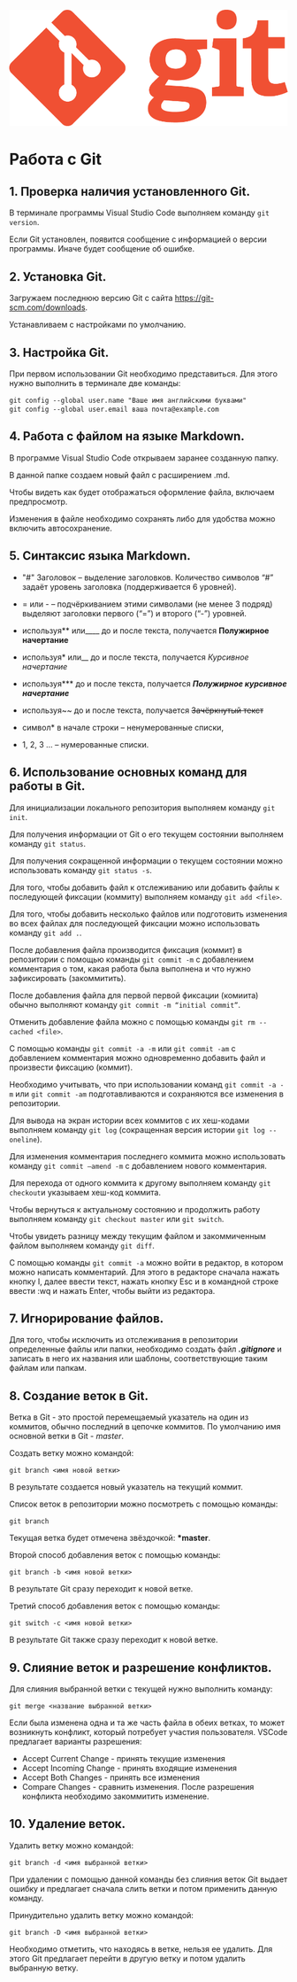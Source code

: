 ![logo](Git-Logo-1788C.png)
# Работа с Git

## 1. Проверка наличия установленного Git.
В терминале программы Visual Studio Code выполняем команду `git version`.

Если Git установлен, появится сообщение с информацией о версии программы.
Иначе будет сообщение об ошибке.

## 2. Установка Git.
Загружаем последнюю версию Git с сайта https://git-scm.com/downloads. 

Устанавливаем с настройками по умолчанию.

## 3. Настройка Git.
При первом использовании Git необходимо представиться.
Для этого нужно выполнить в терминале две команды:
```
git config --global user.name "Ваше имя английскими буквами"
git config --global user.email ваша почта@example.com
```
## 4. Работа с файлом на языке Markdown.
В программе Visual Studio Code открываем заранее созданную папку.

В данной папке создаем новый файл с расширением .md.

Чтобы видеть как будет отображаться оформление файла, включаем предпросмотр.

Изменения в файле необходимо сохранять либо для удобства можно включить автосохранение.

## 5. Синтаксис языка Markdown.
- "#" Заголовок – выделение заголовков. Количество символов “#” задаёт уровень заголовка (поддерживается 6 уровней).

- = или - – подчёркиванием этими символами (не менее 3 подряд) выделяют заголовки первого (“=”) и второго (“-”) уровней.

- используя** или____ до и после текста, получается **Полужирное начертание** 

- используя* или__ до и после текста,  получается *Курсивное начертание* 

- используя*** до и после текста, получается ***Полужирное курсивное начертание***

- используя~~ до и после текста, получается ~~Зачёркнутый текст~~
- символ* в начале строки – ненумерованные списки, 

- 1, 2, 3 … – нумерованные списки.

## 6. Использование основных команд для работы в Git.
Для инициализации локального репозитория выполняем команду `git init`.

Для получения информации от Git о его текущем состоянии выполняем команду `git status`. 

Для получения сокращенной информации о текущем состоянии можно использовать команду `git status -s`.

Для того, чтобы добавить файл к отслеживанию или добавить файлы к последующей фиксации (коммиту) выполняем команду `git add <file>`.

Для того, чтобы добавить несколько файлов или подготовить изменения во всех файлах для последующей фиксации можно использовать команду `git add .`.

После добавления файла производится фиксация (коммит) в репозитории с помощью команды `git commit -m` с добавлением комментария о том, какая работа была выполнена и что нужно зафиксировать (закоммитить).

После добавления файла для первой первой фиксации (комиита) обычно выполняют команду `git commit -m “initial commit”`.

Отменить добавление файла можно с помощью команды `git rm --cached <file>`.

С помощью команды `git commit -a -m` или `git commit -am` с добавлением комментария можно одновременно добавить файл и произвести фиксацию (коммит). 

Необходимо учитывать, что при использовании команд `git commit -a -m` или `git commit -am` подготавливаются и сохраняются все изменения в репозитории.

Для вывода на экран истории всех коммитов с их хеш-кодами выполняем команду `git log` (сокращенная версия истории `git log --oneline`).

Для изменения комментария последнего коммита можно использовать команду `git commit –amend -m` с добавлением нового комментария.

Для перехода от одного коммита к другому выполняем команду `git checkout`и указываем хеш-код коммита.

Чтобы вернуться к актуальному состоянию и продолжить работу выполняем команду `git checkout master` или `git switch`. 

Чтобы увидеть разницу между текущим файлом и закоммиченным файлом выполняем команду `git diff`.

С помощью команды `git commit -a` можно войти в редактор, в котором можно написать комментарий. Для этого в редакторе сначала нажать кнопку I, далее ввести текст, нажать кнопку Esc и в командной строке ввести :wq и нажать Enter, чтобы выйти из редактора.

## 7. Игнорирование файлов.
Для того, чтобы исключить из отслеживания в репозитории определенные файлы или папки, необходимо создать файл ***.gitignore*** и записать в него их названия или шаблоны, соответствующие таким файлам или папкам.

## 8. Создание веток в Git.
Ветка в Git - это простой перемещаемый указатель на один из коммитов, обычно последний в цепочке коммитов. По умолчанию имя основной ветки в Git - *master*.

Создать ветку можно командой:
```
git branch <имя новой ветки>
```
В результате создается новый указатель на текущий коммит. 

Список веток в репозитории можно посмотреть с помощью команды:
```
git branch 
```
Текущая ветка будет отмечена звёздочкой: **\*master**.

Второй способ добавления веток с помощью команды:
``` 
git branch -b <имя новой ветки>
```
В результате Git сразу переходит к новой ветке.

Третий способ добавления веток с помощью команды:
``` 
git switch -c <имя новой ветки>
```
В результате Git также сразу переходит к новой ветке.

## 9. Слияние веток и разрешение конфликтов.
Для слияния выбранной ветки с текущей нужно выполнить команду:
```
git merge <название выбранной ветки>
```
Если была изменена одна и та же часть файла в обеих ветках, то может возникнуть конфликт, который потребует участия пользователя. VSCode предлагает варианты разрешения:
* Accept Current Change - принять текущие изменения
* Accept Incoming Change - принять входящие изменения
* Accept Both Changes - принять все изменения
* Compare Сhanges - сравнить изменения.
После разрешения конфликта необходимо закоммитить изменение.

## 10. Удаление веток.

Удалить ветку можно командой:
```
git branch -d <имя выбранной ветки>
```
При удалении с помощью данной команды без слияния веток Git выдает ошибку и предлагает сначала слить ветки и потом применить данную команду.

Принудительно удалить ветку можно командой:
```
git branch -D <имя выбранной ветки>
```

Необходимо отметить, что находясь в ветке, нельзя ее удалить. Для этого Git предлагает перейти в другую ветку и потом удалить выбранную ветку.
